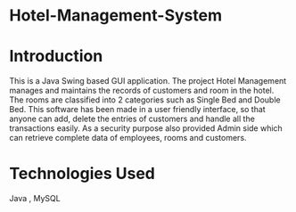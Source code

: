 # Hotel-Management-System
# Introduction
This is a Java Swing based GUI application. The project Hotel Management manages and maintains the records of customers and room in the hotel.
The rooms are classified into 2 categories such as Single Bed and Double Bed.
This software has been made in a user friendly interface, so that anyone can add, delete the entries of customers and handle all the transactions easily. 
As a security purpose also provided Admin side which can retrieve complete data of employees, rooms and customers.

# Technologies Used
Java , MySQL
